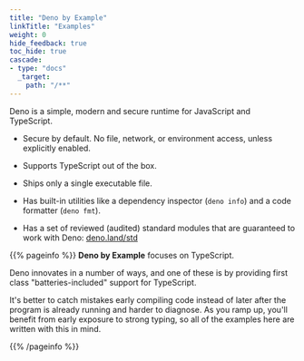 ```yaml
---
title: "Deno by Example"
linkTitle: "Examples"
weight: 0
hide_feedback: true
toc_hide: true
cascade:
- type: "docs"
  _target:
    path: "/**"
---
```


Deno is a simple, modern and secure runtime for JavaScript and TypeScript.

- Secure by default. No file, network, or environment access, unless explicitly
  enabled.

- Supports TypeScript out of the box.

- Ships only a single executable file.

- Has built-in utilities like a dependency inspector (`deno info`) and a code
  formatter (`deno fmt`).

- Has a set of reviewed (audited) standard modules that are guaranteed to work
  with Deno: [deno.land/std](https://deno.land/std)

{{% pageinfo %}} **Deno by Example** focuses on TypeScript.

Deno innovates in a number of ways, and one of these is by providing first class
"batteries-included" support for TypeScript.

It's better to catch mistakes early compiling code instead of later after the
program is already running and harder to diagnose. As you ramp up, you'll
benefit from early exposure to strong typing, so all of the examples here are
written with this in mind.

{{% /pageinfo %}}
